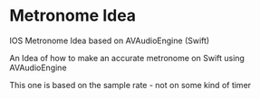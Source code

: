 # Metronome Idea
IOS Metronome Idea based on AVAudioEngine (Swift)

An Idea of how to make an accurate metronome on Swift using AVAudioEngine

This one is based on the sample rate - not on some kind of timer
